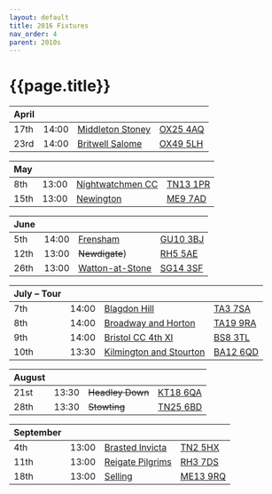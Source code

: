 ```yaml
---
layout: default
title: 2016 Fixtures
nav_order: 4
parent: 2010s
---
```


# {{page.title}}

| April |  |  |  |
|:---|:---|:---|:---|
| 17th | 14:00 | [Middleton Stoney](/2016/middleton-stoney) | [OX25 4AQ](https//goo.gl/maps/2oHFhgW7cVt) |
| 23rd | 14:00 | [Britwell Salome](/2016/britwell-salome) | [OX49 5LH](https://goo.gl/maps/CGgpPNyQhotADDFs9) |

| May |  |  |  |
|:---|:---|:---|:---|
| 8th | 13:00 | [Nightwatchmen CC](/2016/nightwatchmen) | [TN13 1PR](https://goo.gl/maps/JefoWDSusHs) |
| 15th | 13:00 | [Newington](/2016/newington) | [ME9 7AD](https://goo.gl/maps/t473ZxQqr142) |

| June |  |  |  |
|:---|:---|:---|:---|
| 5th | 14:00 | [Frensham](/2016/frensham) | [GU10 3BJ](https//goo.gl/maps/xBUZvPU1vnK2) |
| 12th | 13:00 | <del>Newdigate</del>) | [RH5 5AE](http://goo.gl/maps/2RKzj) |
| 26th | 13:00 | [Watton-at-Stone](/2016/watton-at-stone) | [SG14 3SF](https://goo.gl/maps/2oHFhgW7cVt) |

| July – Tour |  |  |  |
|:---|:---|:---|:---|
| 7th | 14:00 | [Blagdon Hill](/2016/blagdon-hill) | [TA3 7SA](https//goo.gl/maps/H6iLZLNcja12) |
| 8th | 14:00 | [Broadway and Horton](/2016/broadway-and-horton) | [TA19 9RA](https://goo.gl/maps/ULbmC6LSX5HSAe8U6) |
| 9th | 14:00 | [Bristol CC 4th XI](/2016/bristol) | [BS8 3TL](http://tinyurl.com/q9t3bma) |
| 10th | 13:30 | [Kilmington and Stourton](/2016/kilmington-and-stourton) | [BA12 6QD](https://goo.gl/maps/6q53XChZh9A2) |

| August |  |  |  |
|:---|:---|:---|:---|
| 21st | 13:30 | <del>Headley Down</del> | [KT18 6QA](https://goo.gl/maps/pn4ojVfCN722) |
| 28th | 13:30 | <del>Stowting</del> | [TN25 6BD](https//goo.gl/maps/5KNmaMe6Wb422) |

| September |  |  |  |
|:---|:---|:---|:---|
| 4th | 13:00 | [Brasted Invicta](/2016/brasted-invicta) | [TN2 5HX](https://goo.gl/maps/wC8nxBrVNym) |
| 11th | 13:00 | [Reigate Pilgrims](/2016/reigate-pilgrims) | [RH3 7DS](https//goo.gl/maps/APtKSjuaQ5v) |
| 18th | 13:00 | [Selling](/2016/selling) | [ME13 9RQ](https//goo.gl/maps/QeLhjBkEbJr) |